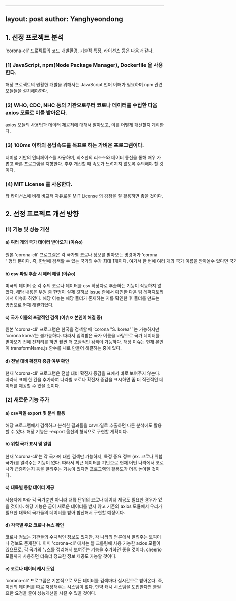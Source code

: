 
---
layout: post
author: Yanghyeondong
---
## 1. 선정 프로젝트 분석

'corona-cli' 프로젝트의 코드 개발환경, 기술적 특징, 라이선스 등은 다음과 같다.
  
  
### (1) JavaScript, npm(Node Package Manager), Dockerfile 을 사용한다.

  해당 프로젝트의 원활한 개발을 위해서는 JavaScript 언어 이해가 필요하며 npm 관련 모듈들을 설치해야한다.
  
### (2) WHO, CDC, NHC 등의 기관으로부터 코로나 데이터를 수집한 다음 axios 모듈로 이를 받아온다.

  axios 모듈의 사용법과 데이터 제공처에 대해서 알아보고, 이를 어떻게 개선할지 계획한다.
  
### (3) 100ms 이하의 응답속도를 목표로 하는 가벼운 프로그램이다.

  터미널 기반의 인터페이스를 사용하며, 최소한의 리소스와 데이터 통신을 통해 매우 가볍고 빠른 프로그램을 지향한다.
  추후 개선할 때 속도가 느려지지 않도록 주의해야 할 것이다.
  
### (4) MIT License 를 사용한다.
  
  타 라이선스에 비해 비교적 자유로운 MIT License 의 강점을 잘 활용하면 좋을 것이다.



## 2. 선정 프로젝트 개선 방향


### (1) 기능 및 성능 개선


#### a) 여러 개의 국가 데이터 받아오기 (이슈o)

원본 'corona-cli' 프로그램은 각 국가별 코로나 정보를 받아오는 명령어가 ‘corona <option> <country>’ 형태 뿐이다.
즉, 한번에 검색할 수 있는 국가의 수가 최대 1개이다. 여기서 한 번에 여러 개의 국가 이름을 받아올수 있다면 
국가별 비교가 더욱 편할것이다. 해당 이슈는 명령어의 인자를 하나의 객체가 아닌 객체 리스트로 받고, 반복문을 통해
검색 결과를 표시하는 방법으로 현재 해결 되었다.
  
#### b) csv 파일 추출 시 에러 해결  (이슈o)

미국의 데이터 중 각 주의 코로나 데이터를 csv 확장자로 추출하는 기능이 작동하지 않았다. 해당 내용은 부원 중 한명이
실제 깃허브 Issue 란에서 확인한 다음 팀 레퍼지토리에서 이슈화 하였다. 해당 이슈는 해당 폴더가 존재하는 지를 확인한 후 
폴더를 만드는 방법으로 현재 해결되었다.

#### c) 국가 이름의 포괄적인 검색  (이슈ㅇ 본인이 해결 중)

원본 'corona-cli' 프로그램은 한국을 검색할 때 ‘corona "S. korea"’ 는 가능하지만 ‘corona korea’는 불가능하다.
따라서 입력받은 국가 이름을 바탕으로 국가 데이터를 받아오기 전에 전처리를 하면 훨씬 더 포괄적인 검색이 가능하다.
해당 이슈는 현재 본인이 transformName.js 함수를 새로 만들어 해결하는 중에 있다.

#### d) 전날 대비 확진자 증감 여부 확인

현재 'corona-cli' 프로그램은 전날 대비 확진자 증감을 표에서 바로 보여주지 않는다. 
따라서 표에 한 칸을 추가하여 나라별 코로나 확진자 증감을 표시하면 좀 더 직관적인 데이터를 제공할 수 있을 것이다.

### (2) 새로운 기능 추가


#### a) csv파일 export 및 분석 활용

해당 프로그램에서 검색하고 분석한 결과들을 csv파일로 추출하면 다른 분석에도 활용할 수 있다. 
해당 기능은 -export 옵션의 형식으로 구현할 계획이다.

#### b) 위험 국가 표시 및 알림

현재 'corona-cli'는 각 국가에 대한 검색만 가능하지, 특정 중요 정보 (ex. 코로나 위험 국가)를 알려주는 기능이 없다.
따라서 최근 데이터를 기반으로 현재 어떤 나라에서 코로나가 급증하는지 등을 알려주는 기능이 있다면 프로그램의 활용도가
더욱 높아질 것이다. 

#### c) 대륙별 통합 데이터 제공

사용자에 따라 각 국가뿐만 아니라 대륙 단위의 코로나 데이터 제공도 필요한 경우가 있을 것이다. 해당 기능은 굳이 새로운 데이터를 
받지 않고 기존의 axios 모듈에서 우리가 필요한 대륙의 국가들의 데이터를 받아 합산해서 구현할 예정이다.

#### d) 각국별 주요 코로나 뉴스 확인

코로나 정보는 기관들의 수치적인 정보도 있지만, 각 나라의 언론에서 알려주는 토픽이나 정보도 존재한다.
이미 'corona-cli' 에서는 웹 크롤링에 사용 가능한 axios 모듈이 있으므로, 각 국가의 뉴스를 정리해서 보여주는 기능을 추가하면 좋을 것이다.
cheerio 모듈까지 사용하면 더욱더 정교한 정보 제공도 가능할 것이다.

#### e) 코로나 데이터 캐시 도입 

'corona-cli' 프로그램은 기본적으로 모든 데이터를 검색마다 실시간으로 받아온다. 
즉, 이전의 데이터를 따로 저장해주는 시스템이 없다. 만약 캐시 시스템을 도입한다면 불필요한 요청을 줄여 성능개선을 시킬 수 있을 것이다.
